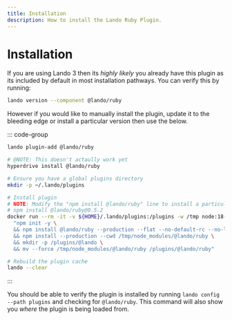 ```yaml
---
title: Installation
description: How to install the Lando Ruby Plugin.
---
```


# Installation

If you are using Lando 3 then its *highly likely* you already have this plugin as its included by default in most installation pathways. You can verify this by running:

```sh
lando version --component @lando/ruby
```

However if you would like to manually install the plugin, update it to the bleeding edge or install a particular version then use the below.

::: code-group
```sh [lando 3.21+]
lando plugin-add @lando/ruby
```

```sh [hyperdrive]
# @NOTE: This doesn't actaully work yet
hyperdrive install @lando/ruby
```

```sh [docker]
# Ensure you have a global plugins directory
mkdir -p ~/.lando/plugins

# Install plugin
# NOTE: Modify the "npm install @lando/ruby" line to install a particular version eg
# npm install @lando/ruby@0.5.2
docker run --rm -it -v ${HOME}/.lando/plugins:/plugins -w /tmp node:18-alpine sh -c \
  "npm init -y \
  && npm install @lando/ruby --production --flat --no-default-rc --no-lockfile --link-duplicates \
  && npm install --production --cwd /tmp/node_modules/@lando/ruby \
  && mkdir -p /plugins/@lando \
  && mv --force /tmp/node_modules/@lando/ruby /plugins/@lando/ruby"

# Rebuild the plugin cache
lando --clear
```
:::

You should be able to verify the plugin is installed by running `lando config --path plugins` and checking for `@lando/ruby`. This command will also show you _where_ the plugin is being loaded from.
